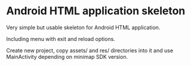 Android HTML application skeleton
=================================

Very simple but usable skeleton for Android HTML application.

Including menu with exit and reload options.

Create new project, copy assets/ and res/ directories into it and use MainActivity depending on minimap SDK version.

